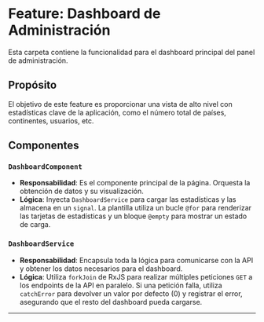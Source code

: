 # Feature: Dashboard de Administración

Esta carpeta contiene la funcionalidad para el dashboard principal del panel de administración.

## Propósito

El objetivo de este feature es proporcionar una vista de alto nivel con estadísticas clave de la aplicación, como el número total de países, continentes, usuarios, etc.

## Componentes

### `DashboardComponent`

- **Responsabilidad**: Es el componente principal de la página. Orquesta la obtención de datos y su visualización.
- **Lógica**: Inyecta `DashboardService` para cargar las estadísticas y las almacena en un `signal`. La plantilla utiliza un bucle `@for` para renderizar las tarjetas de estadísticas y un bloque `@empty` para mostrar un estado de carga.

### `DashboardService`

- **Responsabilidad**: Encapsula toda la lógica para comunicarse con la API y obtener los datos necesarios para el dashboard.
- **Lógica**: Utiliza `forkJoin` de RxJS para realizar múltiples peticiones `GET` a los endpoints de la API en paralelo. Si una petición falla, utiliza `catchError` para devolver un valor por defecto (0) y registrar el error, asegurando que el resto del dashboard pueda cargarse.

---